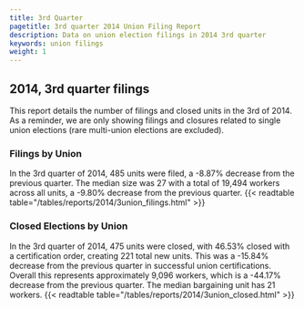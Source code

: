 ```yaml
---
title: 3rd Quarter 
pagetitle: 3rd quarter 2014 Union Filing Report
description: Data on union election filings in 2014 3rd quarter 
keywords: union filings
weight: 1
---
```


## 2014, 3rd quarter filings

This report details the number of filings and closed units in the 3rd of 2014. As a reminder, we are only showing filings and closures related to single union elections (rare multi-union elections are excluded).

### Filings by Union
In the 3rd quarter of 2014, 485 units were filed, a -8.87% decrease from the previous quarter. The median size was 27 with a total of 19,494 workers across all units, a -9.80% decrease from the previous quarter.
{{< readtable table="/tables/reports/2014/3union_filings.html" >}}

### Closed Elections by Union
In the 3rd quarter of 2014, 475 units were closed, with 46.53% closed with a certification order, creating 221 total new units. This was a -15.84% decrease from the previous quarter in successful union certifications. Overall this represents approximately 9,096 workers, which is a -44.17% decrease from the previous quarter. The median bargaining unit has 21 workers.
{{< readtable table="/tables/reports/2014/3union_closed.html" >}}
